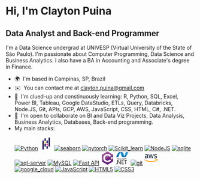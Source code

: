 Hi, I'm Clayton Puina
=====================================================================================================================================

Data Analyst and Back-end Programmer
------------------------------------

I'm a Data Science undergrad at UNIVESP (Virtual University of the State of São Paulo). I'm passionate about Computer Programming, Data Science and Business Analytics. I also have a BA in Accounting and Associate's degree in Finance.

*   🌍  I'm based in Campinas, SP, Brazil
*   ✉️  You can contact me at [clayton.puina@gmail.com](mailto:clayton.puina@gmail.com)
*   🧠  I'm clued-up and constinuously learning: R, Python, SQL, Excel, Power BI, Tableau, Google DataStudio, ETLs, Query, Databricks, Node.JS, Git, APIs, GCP, AWS, JavaScript, CSS, HTML, C#, .NET.
*   🤝  I'm open to collaborate on BI and Data Viz Projects, Data Analysis, Business Analytics, Databases, Back-end programming.
*   My main stacks: <p align="left">
                                <a href="https://www.python.org/" target="_blank" rel="noreferrer"><img src="https://raw.githubusercontent.com/danielcranney/readme-generator/main/public/icons/skills/python-colored.svg" width="36" height="36" alt="Python" /></a> 
                                <a href="https://www.python.org/" target="_blank" rel="noreferrer"><img src="https://raw.githubusercontent.com/devicons/devicon/2ae2a900d2f041da66e950e4d48052658d850630/icons/pandas/pandas-original.svg" width="36" height="36" alt="pandas" /></a>
                                <a href="https://www.python.org/" target="_blank" rel="noreferrer"><img src="https://seaborn.pydata.org/_images/logo-mark-lightbg.svg" width="36" height="36" alt="seaborn" /></a>
                                <a href="https://www.python.org/" target="_blank" rel="noreferrer"><img src="https://www.vectorlogo.zone/logos/pytorch/pytorch-icon.svg" width="36" height="36" alt="pytorch" /></a>
                                <a href="https://www.python.org/" target="_blank" rel="noreferrer"><img src="https://upload.wikimedia.org/wikipedia/commons/0/05/Scikit_learn_logo_small.svg" width="36" height="36" alt="Scikit_learn" /></a>
                                <a href="https://nodejs.org/en/" target="_blank" rel="noreferrer"><img src="https://raw.githubusercontent.com/danielcranney/readme-generator/main/public/icons/skills/nodejs-colored.svg" width="36" height="36" alt="NodeJS" /></a>
                                <a href="https://www.sqlite.org/" target="_blank" rel="noreferrer"><img src="https://www.vectorlogo.zone/logos/sqlite/sqlite-icon.svg" width="36" height="36" alt="sqlite" /></a>
                                <a href="https://www.microsoft.com/en-us/sql-server/sql-server-2019/" target="_blank" rel="noreferrer"><img src="https://www.svgrepo.com/show/303229/microsoft-sql-server-logo.svg" width="36" height="36" alt="sql-server" /></a>
                                <a href="https://www.mysql.com/" target="_blank" rel="noreferrer"><img src="https://raw.githubusercontent.com/danielcranney/readme-generator/main/public/icons/skills/mysql-colored.svg" width="36" height="36" alt="MySQL" /></a>
                                <a href="https://fastapi.tiangolo.com/" target="_blank" rel="noreferrer"><img src="https://raw.githubusercontent.com/danielcranney/readme-generator/main/public/icons/skills/fastapi-colored.svg" width="36" height="36" alt="Fast API" /></a>
                                <a href="https://learn.microsoft.com/pt-br/dotnet/csharp/tour-of-csharp/" target="_blank" rel="noreferrer"><img src="https://raw.githubusercontent.com/devicons/devicon/master/icons/csharp/csharp-original.svg" width="36" height="36" alt="csharp"/></a> 
                                <a href="https://learn.microsoft.com/pt-br/dotnet/" target="_blank" rel="noreferrer"><img src="https://raw.githubusercontent.com/devicons/devicon/master/icons/dot-net/dot-net-original-wordmark.svg" width="36" height="36" alt="dot-net"/></a>
                                <a href="https://git-scm.com/" target="_blank" rel="noreferrer"><img src="https://www.vectorlogo.zone/logos/git-scm/git-scm-icon.svg" width="36" height="36" alt="git"/></a>
                                <a href="https://aws.amazon.com/pt/what-is-cloud-computing/" target="_blank" rel="noreferrer"><img src="https://raw.githubusercontent.com/devicons/devicon/master/icons/amazonwebservices/amazonwebservices-original-wordmark.svg" width="36" height="36" alt="amazonwebservices"/></a>
                                <a href="https://cloud.google.com/?hl=pt-br" target="_blank" rel="noreferrer"><img src="https://www.vectorlogo.zone/logos/google_cloud/google_cloud-icon.svg" width="36" height="36" alt="google_cloud"/></a>
                                <a href="https://developer.mozilla.org/en-US/docs/Web/JavaScript" target="_blank" rel="noreferrer"><img src="https://raw.githubusercontent.com/danielcranney/readme-generator/main/public/icons/skills/javascript-colored.svg" width="36" height="36" alt="JavaScript" /></a>
                                <a href="https://developer.mozilla.org/en-US/docs/Glossary/HTML5" target="_blank" rel="noreferrer"><img src="https://raw.githubusercontent.com/danielcranney/readme-generator/main/public/icons/skills/html5-colored.svg" width="36" height="36" alt="HTML5" /></a>
                                <a href="https://www.w3.org/TR/CSS/#css" target="_blank" rel="noreferrer"><img src="https://raw.githubusercontent.com/danielcranney/readme-generator/main/public/icons/skills/css3-colored.svg" width="36" height="36" alt="CSS3" /></a>
                    </p>


